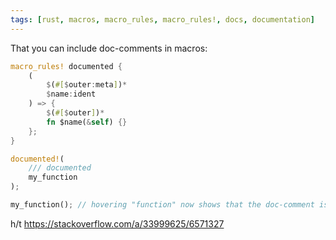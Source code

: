 ```yaml
---
tags: [rust, macros, macro_rules, macro_rules!, docs, documentation]
---
```


That you can include doc-comments in macros:

```rs
macro_rules! documented {
    (
        $(#[$outer:meta])*
        $name:ident
    ) => {
        $(#[$outer])*
        fn $name(&self) {}
    };
}

documented!(
    /// documented
    my_function
);

my_function(); // hovering "function" now shows that the doc-comment is "documented"
```

h/t https://stackoverflow.com/a/33999625/6571327
